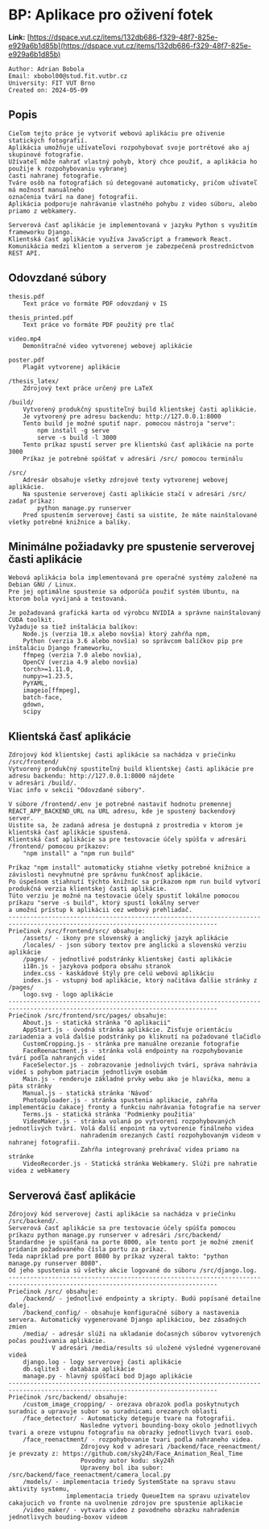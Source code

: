 # BP: Aplikace pro oživení fotek

**Link:** [https://dspace.vut.cz/items/132db686-f329-48f7-825e-e929a6b1d85b](https://dspace.vut.cz/items/132db686-f329-48f7-825e-e929a6b1d85b)

    Author: Adrian Bobola  
    Email: xbobol00@stud.fit.vutbr.cz  
    University: FIT VUT Brno  
    Created on: 2024-05-09

## Popis

    Cieľom tejto práce je vytvoriť webovú aplikáciu pre oživenie statických fotografií.
    Aplikácia umožňuje užívateľovi rozpohybovať svoje portrétové ako aj skupinové fotografie.
    Užívateľ môže nahrať vlastný pohyb, ktorý chce použiť, a aplikácia ho použije k rozpohybovaniu vybranej
    časti nahranej fotografie.
    Tváre osôb na fotografiách sú detegované automaticky, pričom užívateľ má možnosť manuálneho
    označenia tvárí na danej fotografii.
    Aplikácia podporuje nahrávanie vlastného pohybu z video súboru, alebo priamo z webkamery.

    Serverová časť aplikácie je implementovaná v jazyku Python s využitím frameworku Django.
    Klientská časť aplikácie využíva JavaScript a framework React.
    Komunikácia medzi klientom a serverom je zabezpečená prostredníctvom REST API.

## Odovzdané súbory

    thesis.pdf
        Text práce vo formáte PDF odovzdaný v IS

    thesis_printed.pdf
        Text práce vo formáte PDF použitý pre tlač

    video.mp4
        Demonštračné video vytvorenej webovej aplikácie

    poster.pdf
        Plagát vytvorenej aplikácie

    /thesis_latex/
        Zdrojový text práce určený pre LaTeX

    /build/
        Vytvorený produkčný spustiteľný build klientskej časti aplikácie.
        Je vytvorený pre adresu backendu: http://127.0.0.1:8000
        Tento build je možné sputiť napr. pomocou nástroja "serve":
            npm install -g serve
            serve -s build -l 3000
        Tento príkaz spustí server pre klientskú časť aplikácie na porte 3000
        Príkaz je potrebné spúšťať v adresári /src/ pomocou terminálu

    /src/
        Adresár obsahuje všetky zdrojové texty vytvorenej webovej aplikácie.
        Na spustenie serverovej časti aplikácie stačí v adresári /src/ zadať príkaz:
            python manage.py runserver
        Pred spustením serverovej časti sa uistite, že máte nainštalované všetky potrebné knižnice a balíky.

## Minimálne požiadavky pre spustenie serverovej časti aplikácie

    Webová aplikácia bola implementovaná pre operačné systémy založené na Debian GNU / Linux.
    Pre jej optimálne spustenie sa odporúča použiť systém Ubuntu, na ktorom bola vyvíjaná a testovaná.

    Je požadovaná grafická karta od výrobcu NVIDIA a správne nainštalovaný CUDA toolkit.
    Vyžaduje sa tiež inštalácia balíkov:
        Node.js (verzia 10.x alebo novšia) ktorý zahŕňa npm,
        Python (verzia 3.6 alebo novšia) so správcom balíčkov pip pre inštaláciu Django frameworku,
        ffmpeg (verzia 7.0 alebo novšia),
        OpenCV (verzia 4.9 alebo novšia)
        torch>=1.11.0,
        numpy>=1.23.5,
        PyYAML,
        imageio[ffmpeg],
        batch-face,
        gdown,
        scipy

## Klientská časť aplikácie

    Zdrojový kód klientskej časti aplikácie sa nachádza v priečinku /src/frontend/
    Vytvorený produkčný spustiteľný build klientskej časti aplikácie pre adresu backendu: http://127.0.0.1:8000 nájdete
    v adresári /build/.
    Viac info v sekcii "Odovzdané súbory".

    V súbore /frontend/.env je potrebné nastaviť hodnotu premennej REACT_APP_BACKEND_URL na URL adresu, kde je spustený backendový server.
    Uistite sa, že zadaná adresa je dostupná z prostredia v ktorom je klientská časť aplikácie spustená.
    Klientská časť aplikácie sa pre testovacie účely spúšťa v adresári /frontend/ pomocou príkazov:
        "npm install" a "npm run build"

    Príkaz "npm install" automaticky stiahne všetky potrebné knižnice a závislosti nevyhnutné pre správnu funkčnosť aplikácie.
    Po úspešnom stiahnutí týchto knižníc sa príkazom npm run build vytvorí produkčná verzia klientskej časti aplikácie.
    Túto verziu je možné na testovacie účely spustiť lokálne pomocou príkazu "serve -s build", ktorý spustí lokálny server
    a umožní prístup k aplikácii cez webový prehliadač.
    --------------------------------------------------------------------------------------------------------------------------------
    Priečinok /src/frontend/src/ obsahuje:
        /assets/ - ikony pre slovenský a anglický jazyk aplikácie
        /locales/ - json súbory textov pre anglickú a slovenskú verziu aplikácie
        /pages/ - jednotlivé podstránky klientskej časti aplikácie
        i18n.js - jazykova podpora obsahu stranok
        index.css - kaskádové štýly pre celú webovú aplikáciu
        index.js - vstupný bod aplikácie, ktorý načitáva ďalšie stránky z /pages/
        logo.svg - logo aplikácie
    --------------------------------------------------------------------------------------------------------------------------------
    Priečinok /src/frontend/src/pages/ obsahuje:
        About.js - statická stránka "O aplikacii"
        AppStart.js - úvodná stránka aplikácie. Zisťuje orientáciu zariadenia a volá ďalšie podstránky po kliknutí na požadované tlačidlo
        CustomCropping.js - stránka pre manuálne orezanie fotografie
        FaceReenactment.js - stránka volá endpointy na rozpohybovanie tvárí podľa nahraných videí
        FaceSelector.js - zobrazovanie jednolivých tvárí, správa nahrávia videí s pohybom patriacim jednotlivým osobám
        Main.js - renderuje základné prvky webu ako je hlavička, menu a päta stránky
        Manual.js - statická stránka 'Návod'
        PhotoUploader.js - stránka spustenia aplikacie, zahŕňa implementáciu čakacej fronty a funkciu nahrávania fotografie na server
        Terms.js - statická stránka 'Podmienky použitia'
        VideoMaker.js - stránka volaná po vytvorení rozpohybovaných jednotlivých tvárí. Volá ďalší enpoint na vytvorenie finálneho videa
                        nahradením orezaných častí rozpohybovaným videom v nahranej fotografii.
                        Zahŕňa integrovaný prehrávač videa priamo na stránke
        VideoRecorder.js - Statická stránka Webkamery. Slúži pre nahratie videa z webkamery

## Serverová časť aplikácie

    Zdrojový kód serverovej časti aplikácie sa nachádza v priečinku /src/backend/.
    Serverová časť aplikácie sa pre testovacie účely spúšťa pomocou príkazu python manage.py runserver v adresári /src/backend/
    Štandardne je spúšťaná na porte 8000, ale tento port je možné zmeniť pridaním požadovaného čísla portu za príkaz.
    Teda napríklad pre port 8080 by príkaz vyzeral takto: "python manage.py runserver 8080".
    Od jeho spustenia sú všetky akcie logované do súboru /src/django.log.
    --------------------------------------------------------------------------------------------------------------------------------
    Priečinok /src/ obsahuje:
        /backend/ - jednotlivé endpointy a skripty. Budú popísané detailne ďalej.
        /backend_config/ - obsahuje konfiguračné súbory a nastavenia servera. Automatický vygenerované Django aplikáciou, bez zásadných zmien
        /media/ - adresár slúži na ukladanie dočasných súborov vytvorených počas používania aplikácie.
                V adresári /media/results sú uložené výsledné vygenerované videá
        django.log - logy serverovej časti aplikácie
        db.sqlite3 - databáza aplikácie
        manage.py - hlavný spúšťací bod Djago aplikácie
    --------------------------------------------------------------------------------------------------------------------------------
    Priečinok /src/backend/ obsahuje:
        /custom_image_cropping/ - orezava obrazok podla poskytnutych suradnic a upravuje subor so suradnicami orezanych oblasti
        /face_detector/ - Automaticky deteguje tvare na fotografii.
                        Nasledne vytvori bounding-boxy okolo jednotlivych tvari a oreze vstupnu fotografiu na obrazky jednotlivych tvari osob.
        /face_reenactment/ - rozpohybovanie tvari podla nahraneho videa.
                        Zdrojovy kod v adresari /backend/face_reenactment/ je prevzaty z: https://github.com/sky24h/Face_Animation_Real_Time
                        Povodny autor kodu: sky24h
                        Upraveny bol iba subor: /src/backend/face_reenactment/camera_local.py
        /models/ - implementacia triedy SystemState na spravu stavu aktivity systemu,
                    implementacia triedy QueueItem na spravu uzivatelov cakajucich vo fronte na uvolnenie zdrojov pre spustenie aplikacie
        /video_maker/ - vytvara video z povodneho obrazku nahradenim jednotlivych bouding-boxov videom
